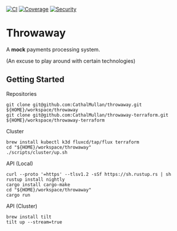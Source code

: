 [![CI](https://github.com/CathalMullan/throwaway/actions/workflows/ci.yml/badge.svg)](https://github.com/CathalMullan/throwaway/actions/workflows/ci.yml)
[![Coverage](https://github.com/CathalMullan/throwaway/actions/workflows/coverage.yml/badge.svg)](https://github.com/CathalMullan/throwaway/actions/workflows/coverage.yml)
[![Security](https://github.com/CathalMullan/throwaway/actions/workflows/security.yml/badge.svg)](https://github.com/CathalMullan/throwaway/actions/workflows/security.yml)

# Throwaway
A **mock** payments processing system.

(An excuse to play around with certain technologies)

## Getting Started

Repositories

```
git clone git@github.com:CathalMullan/throwaway.git ${HOME}/workspace/throwaway
git clone git@github.com:CathalMullan/throwaway-terraform.git ${HOME}/workspace/throwaway-terraform
```

Cluster

```
brew install kubectl k3d fluxcd/tap/flux terraform
cd "${HOME}/workspace/throwaway"
./scripts/cluster/up.sh
```

API (Local)

```
curl --proto '=https' --tlsv1.2 -sSf https://sh.rustup.rs | sh
rustup install nightly
cargo install cargo-make
cd "${HOME}/workspace/throwaway"
cargo run
```

API (Cluster)

```
brew install tilt
tilt up --stream=true
```

